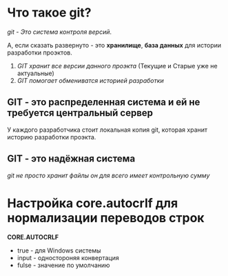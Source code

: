 # Что такое git?

*git - Это система контроля версий*.

А, если сказать развернуто - это **хранилище**, **база данных** для истории разработки проэктов.

1. *GIT хранит все версии данного проэкта* (Текущие и Старые уже не актуальные)
2. *GIT помогает обмениватся историей разработки* 

## GIT - это распределенная система и ей не требуется центральный сервер 

У каждого разработчика стоит локальная копия git, которая хранит историю разработки проэкта.

## GIT - это надёжная система 
*git не просто хранит файлы он для всего имеет контрольную сумму*

# Настройка core.autocrlf для нормализации переводов строк 

**CORE.AUTOCRLF**
- true - для Windows системы 
- input - одностороняя конвертация 
- fulse - значение по умолчанию 





